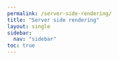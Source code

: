 ```yaml
---
permalink: /server-side-rendering/
title: "Server side rendering"
layout: single
sidebar:
  nav: "sidebar"
toc: true
---
```


<script>
  alert ('hello')
</script?
  
### Overview

As described in [front end development](/front-end-development/) voyzu uses a template system to render web application pages.  So when a user browses to a voyzu web app url the page template (named `index.html`) is read, run time values injected, and then returned to the user.  This documentation page describes this process in more detail.  Note - if you are developing functionality for voyzu purely on the client side, then it is not necessary to be familiar with this process, as voyzu template pages work almost identically when viewed as static files.

The process of rendering a voyzu web application is described here as a series of steps.  The `contacts` web page is used as an example but this process is the same for any web page

### 1. User browses to crm.voyzu.com/contacts

API Gateway will receive this request...
